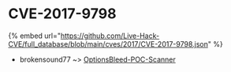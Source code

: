 # CVE-2017-9798
{% embed url="https://github.com/Live-Hack-CVE/full_database/blob/main/cves/2017/CVE-2017-9798.json" %}

* brokensound77 ~> [OptionsBleed-POC-Scanner](https://www.alice-snow.ru/2017/database/cve-2017-9798/optionsbleed-poc-scanner-brokensound77)